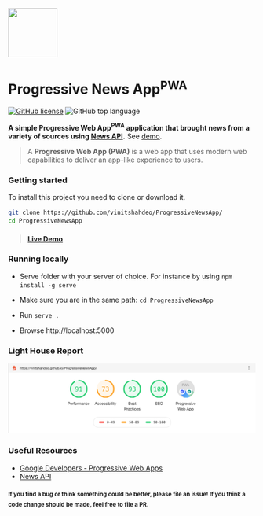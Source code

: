 
<img src="https://www.podfeet.com/blog/wp-content/uploads/2018/08/no-Wifi-service.png" width="100px" height="100px"/>

<h1>Progressive News App<sup>PWA</sup> </h1></a>

[![GitHub license](https://img.shields.io/github/license/vinitshahdeo/ProgressiveNewsApp?logo=github)](https://github.com/vinitshahdeo/ProgressiveNewsApp/blob/master/LICENSE) ![GitHub top language](https://img.shields.io/github/languages/top/vinitshahdeo/ProgressiveNewsApp?logo=javascript)

**A simple Progressive Web App<sup>PWA</sup> application that brought news from a variety of sources using [News API](https://newsapi.org/).** See [demo](https://vinitshahdeo.github.io/ProgressiveNewsApp/).

> A **Progressive Web App (PWA)** is a web app that uses modern web capabilities to deliver an app-like experience to users.

### Getting started

To install this project you need to clone or download it.

```bash
git clone https://github.com/vinitshahdeo/ProgressiveNewsApp/
cd ProgressiveNewsApp
```

> #### [Live Demo](https://vinitshahdeo.github.io/ProgressiveNewsApp/)


### Running locally

- Serve folder with your server of choice. For instance by using `npm install -g serve`

- Make sure you are in the same path: `cd ProgressiveNewsApp`

- Run `serve .`

- Browse http://localhost:5000


### Light House Report

![Lighthouse report](./images/lighthouse.png)

### Useful Resources

- [Google Developers - Progressive Web Apps](https://developers.google.com/web/progressive-web-apps/)
- [News API](https://newsapi.org/)

<sub><strong>If you find a bug or think something could be better, please file an issue! If you think a code change should be made, feel free to file a PR.</strong></sub>
